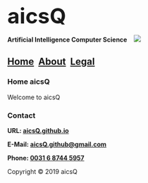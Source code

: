 <b><font size="7">aicsQ</font></b>

**Artificial Intelligence Computer Science**&nbsp;&nbsp;&nbsp;&nbsp;<img src="https://aicsq.github.io/aicsQ 50.png">

## [Home](https://aicsq.github.io)&nbsp;&nbsp;[About](https://aicsq.github.io/about)&nbsp;&nbsp;[Legal](https://aicsq.github.io/legal)

### Home aicsQ

Welcome to aicsQ

### Contact

**URL: [aicsQ.github.io](https://aicsq.github.io)**

**E-Mail: [aicsQ.github@gmail.com](https://aicsq.github@gmail.com)**

**Phone: [0031 6 8744 5957](tel:0031687445957)**

Copyright © 2019 aicsQ
